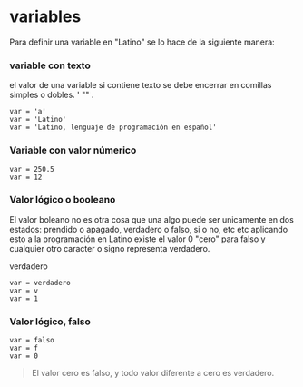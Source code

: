 # variables

Para definir una variable en "Latino" se lo hace de la siguiente manera:


### variable con texto
el valor de una variable si contiene texto se debe encerrar en comillas simples o dobles. ' "" .
```
var = 'a'
var = 'Latino'
var = 'Latino, lenguaje de programación en español'
```

### Variable con valor númerico
```
var = 250.5
var = 12
```

### Valor lógico o booleano
El valor boleano no es otra cosa que una algo puede ser unicamente en dos estados: prendido o apagado, verdadero o falso, si o no, etc etc aplicando esto a la programación en Latino existe el valor 0 "cero" para falso y cualquier otro caracter o signo representa verdadero.

verdadero
```
var = verdadero
var = v
var = 1
```

### Valor lógico, falso
```
var = falso
var = f
var = 0
```

> El valor cero es falso, y todo valor diferente a cero es verdadero. 







